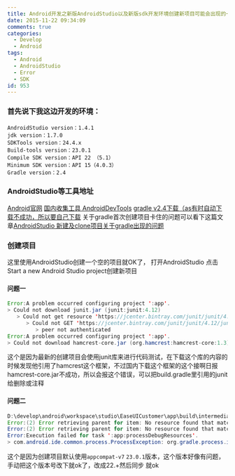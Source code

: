 ```yaml
---
title: Android开发之新版AndroidStudio以及新版sdk开发环境创建新项目可能会出现的一些错误问题
date: 2015-11-22 09:34:09
comments: true
categories:
  - Develop
  - Android
tags:
  - Android
  - AndroidStudio
  - Error
  - SDK
id: 953
---
```


### 首先说下我这边开发的环境：
    AndroidStudio version：1.4.1
    jdk version：1.7.0
    SDKTools version：24.4.x
    Build-tools version：23.0.1
    Compile SDK version：API 22 （5.1）
    Minimum SDK version：API 15（4.0.3）
    Gradle version：2.4
### AndroidStudio等工具地址
[Android官网](http://developer.android.com)
[国内收集工具 AndroidDevTools](http://www.androiddevtools.cn)
[gradle v2.4下载（as有时自动下载不成功，所以要自己下载](https://downloads.gradle.org/distributions/gradle-2.4-all.zip)
关于gradle首次创建项目卡住的问题可以看下这篇文章[AndroidStudio 新建及clone项目关于gradle出现的问题](http://melove.net/lzan13/develops/android-develop/androidstudio-gradle-down-error-915.html)

### 创建项目
这里使用AndroidStudio创建一个空的项目就OK了，
打开AndroidStudio 点击Start a new Android Studio project创建新项目

#### 问题一
```java
Error:A problem occurred configuring project ':app'.
> Could not download junit.jar (junit:junit:4.12)
   > Could not get resource 'https://jcenter.bintray.com/junit/junit/4.12/junit-4.12.jar'.
      > Could not GET 'https://jcenter.bintray.com/junit/junit/4.12/junit-4.12.jar'.
         > peer not authenticated 
Error:A problem occurred configuring project ':app'.
> Could not download hamcrest-core.jar (org.hamcrest:hamcrest-core:1.3): No cached version available for offline mode
```
这个是因为最新的创建项目会使用junit库来进行代码测试，在下载这个库的内容的时候发现他引用了hamcrest这个框架，不过国内下载这个框架的这个接啊日报hamcrest-core.jar不成功，所以会报这个错误，可以把build.gradle里引用的junit给删除或注释

#### 问题二
```java
D:\develop\android\workspace\studio\EaseUICustomer\app\build\intermediates\exploded-aar\com.android.support\appcompat-v7\23.1.0\res\values-v23\values-v23.xml
Error:(2) Error retrieving parent for item: No resource found that matches the given name 'android:TextAppearance.Material.Widget.Button.Inverse'.
Error:(2) Error retrieving parent for item: No resource found that matches the given name 'android:Widget.Material.Button.Colored'.
Error:Execution failed for task ':app:processDebugResources'.
> com.android.ide.common.process.ProcessException: org.gradle.process.internal.ExecException: Process 'command 'D:\develop\android\android_sdk\build-tools\build-tools-23.0.1\aapt.exe'' finished with non-zero exit value 1
```
这个是因为创建项目默认使用`appcompat-v7` `23.0.1`版本，这个版本好像有问题，手动把这个版本号改下就ok了，改成22.+然后同步 就ok